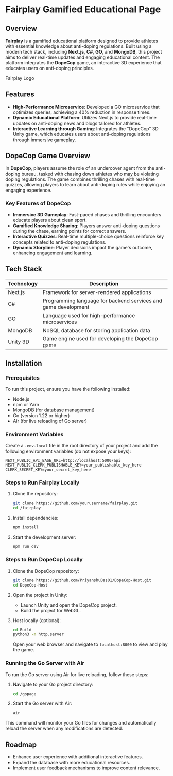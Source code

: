 # Fairplay Gamified Educational Page

## Overview

**Fairplay** is a gamified educational platform designed to provide athletes with essential knowledge about anti-doping regulations. Built using a modern tech stack, including **Next.js**, **C#**, **GO**, and **MongoDB**, this project aims to deliver real-time updates and engaging educational content. The platform integrates the **DopeCop** game, an interactive 3D experience that educates users on anti-doping principles.

Fairplay Logo

## Features

- **High-Performance Microservice**: Developed a GO microservice that optimizes queries, achieving a 40% reduction in response times.
- **Dynamic Educational Platform**: Utilizes Next.js to provide real-time updates on anti-doping news and blogs tailored for athletes.
- **Interactive Learning through Gaming**: Integrates the "DopeCop" 3D Unity game, which educates users about anti-doping regulations through immersive gameplay.

## DopeCop Game Overview

In **DopeCop**, players assume the role of an undercover agent from the anti-doping bureau, tasked with chasing down athletes who may be violating doping regulations. The game combines thrilling chases with real-time quizzes, allowing players to learn about anti-doping rules while enjoying an engaging experience.

### Key Features of DopeCop

- **Immersive 3D Gameplay**: Fast-paced chases and thrilling encounters educate players about clean sport.
- **Gamified Knowledge Sharing**: Players answer anti-doping questions during the chase, earning points for correct answers.
- **Interactive Quizzes**: Real-time multiple-choice questions reinforce key concepts related to anti-doping regulations.
- **Dynamic Storyline**: Player decisions impact the game's outcome, enhancing engagement and learning.

## Tech Stack

| Technology | Description |
|------------|-------------|
| Next.js    | Framework for server-rendered applications |
| C#         | Programming language for backend services and game development |
| GO         | Language used for high-performance microservices |
| MongoDB    | NoSQL database for storing application data |
| Unity 3D   | Game engine used for developing the DopeCop game |

## Installation

### Prerequisites

To run this project, ensure you have the following installed:

- Node.js
- npm or Yarn
- MongoDB (for database management)
- Go (version 1.22 or higher)
- Air (for live reloading of Go server)

### Environment Variables

Create a `.env.local` file in the root directory of your project and add the following environment variables (do not expose your keys):

```
NEXT_PUBLIC_API_BASE_URL=http://localhost:5000/api
NEXT_PUBLIC_CLERK_PUBLISHABLE_KEY=your_publishable_key_here
CLERK_SECRET_KEY=your_secret_key_here
```

### Steps to Run Fairplay Locally

1. Clone the repository:
   ```bash
   git clone https://github.com/yourusername/fairplay.git
   cd /fairplay
   ```

2. Install dependencies:
   ```bash
   npm install
   ```

3. Start the development server:
   ```bash
   npm run dev
   ```

### Steps to Run DopeCop Locally

1. Clone the DopeCop repository:
   ```bash
   git clone https://github.com/PriyanshuDas01/DopeCop-Host.git
   cd DopeCop-Host
   ```

2. Open the project in Unity:
   - Launch Unity and open the DopeCop project.
   - Build the project for WebGL.

3. Host locally (optional):
   ```bash
   cd Build
   python3 -m http.server
   ```
   Open your web browser and navigate to `localhost:8000` to view and play the game.

### Running the Go Server with Air

To run the Go server using Air for live reloading, follow these steps:

1. Navigate to your Go project directory:
   ```bash
   cd /gopage
   ```

2. Start the Go server with Air:
   ```bash
   air
   ```

This command will monitor your Go files for changes and automatically reload the server when any modifications are detected.

## Roadmap

- Enhance user experience with additional interactive features.
- Expand the database with more educational resources.
- Implement user feedback mechanisms to improve content relevance.

